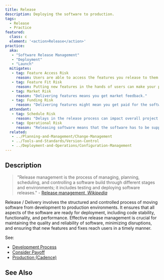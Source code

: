 ```yaml
---
title: Release
description: Deploying the software to production.
tags: 
  - Release
  - Practice
featured: 
  class: c
  element: '<action>Release</action>'
practice:
  aka: 
   - "Software Release Management"
   - "Deployment"
   - "Launch"
  mitigates:
   - tag: Feature Access Risk
     reason: Users are able to access the features you release to them.
   - tag: Feature Fit Risk
     reason: Putting new features in the hands of users can make your product fit their needs better.
   - tag: Market Risk
     reason: "Delivering features means you get market feedback."
   - tag: Funding Risk
     reason: "Delivering features might mean you get paid for the software you write."
  attendant:
   - tag: Schedule Risk
     reason: "Delays in the release process can impact overall project timelines."
   - tag: Operational Risk
     reason: "Releasing software means that the software has to be supported in production."
  related:
   - ../Planning-and-Management/Change-Management
   - ../Tools-and-Standards/Version-Control
   - ../Deployment-and-Operations/Configuration-Management
---
```


<PracticeIntro details={frontMatter} /> 

## Description

> "Release management is the process of managing, planning, scheduling, and controlling a software build through different stages and environments; it includes testing and deploying software releases." - [Release management, _Wikipedia_](https://en.wikipedia.org/wiki/Release_management)

Release / Delivery involves the structured and controlled process of moving software from development to production environments. It ensures that all aspects of the software are ready for deployment, including code stability, functionality, and performance. Effective release management is crucial for maintaining the quality and reliability of software, minimizing disruptions, and ensuring that new features and fixes reach users in a timely manner.


See: 
- [Development Process](/thinking/Development-Process#a-toy-process)
- [Consider Payoff](/thinking/Consider-Payoff#example-4-continue-testing-or-release)
- [Production (Cadence)](/thinking/Cadence#production)

## See Also

<TagList tag="Release" filter="risks" />
